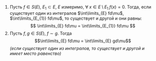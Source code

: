 1. Пусть $f \in S(E)$, $E_{1} \subset E$, $E$ измеримо, $\forall \; x \in E \setminus E_{1} \; f(x) = 0$.
Тогда, если существует один из интегралов $\int\limits_{E} fd\mu$, $\int\limits_{E_{1}} fd\mu$, то существует и другой и они равны:
$$
\int\limits_{E} fd\mu = \int\limits_{E_{1}} fd\mu
$$
2. Пусть $f, g \in S(E)$, $f \sim g$. Тогда $$\int\limits_{E} fd\mu = \int\limits_{E} gd\mu$$ *(если существует один из интегралов, то существует и другой и имеет место равенство)*